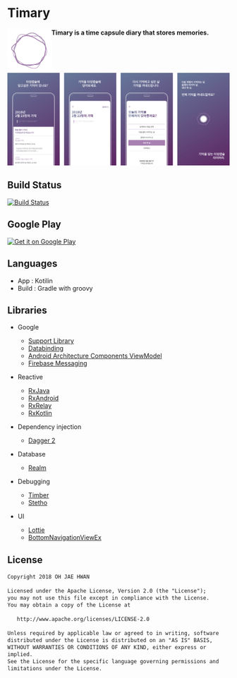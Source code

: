 # Timary 

<img align="left" width="100" height="100" src="/art/timary-logo.png"/> **Timary is a time capsule diary that stores memories.**

![timary-screen](/art/timary-screen.png)


## Build Status
[![Build Status](https://app.bitrise.io/app/4471369b21539e88/status.svg?token=LBT_zQceRadlMXxlc7g7Dw&branch=release)](https://app.bitrise.io/app/4471369b21539e88)

## Google Play

<a href='https://play.google.com/store/apps/details?id=com.github.ojh102.timary'><img alt='Get it on Google Play' src='https://play.google.com/intl/en_us/badges/images/generic/en_badge_web_generic.png' height="50px"/></a>

## Languages

- App : Kotilin
- Build : Gradle with groovy

## Libraries

- Google
  - [Support Library](https://developer.android.com/topic/libraries/support-library/revisions.html)
  - [Databinding](https://developer.android.com/topic/libraries/data-binding/index.html)
  - [Android Architecture Components ViewModel](https://developer.android.com/topic/libraries/architecture/viewmodel.html)
  - [Firebase Messaging](https://firebase.google.com/docs/cloud-messaging)


- Reactive
  - [RxJava](https://github.com/ReactiveX/RxJava)
  - [RxAndroid](https://github.com/ReactiveX/RxAndroid) 
  - [RxRelay](https://github.com/JakeWharton/RxRelay)
  - [RxKotlin](https://github.com/ReactiveX/RxKotlin)

- Dependency injection 

  - [Dagger 2](http://google.github.io/dagger/)

- Database
  - [Realm](https://realm.io/)

- Debugging
  - [Timber](https://github.com/JakeWharton/timber)
  - [Stetho](https://github.com/facebook/stetho)

- UI
  - [Lottie](https://github.com/airbnb/lottie-android)
  - [BottomNavigationViewEx](https://github.com/ittianyu/BottomNavigationViewEx)


License
-------

    Copyright 2018 OH JAE HWAN
    
    Licensed under the Apache License, Version 2.0 (the "License");
    you may not use this file except in compliance with the License.
    You may obtain a copy of the License at
    
       http://www.apache.org/licenses/LICENSE-2.0
    
    Unless required by applicable law or agreed to in writing, software
    distributed under the License is distributed on an "AS IS" BASIS,
    WITHOUT WARRANTIES OR CONDITIONS OF ANY KIND, either express or implied.
    See the License for the specific language governing permissions and
    limitations under the License.
